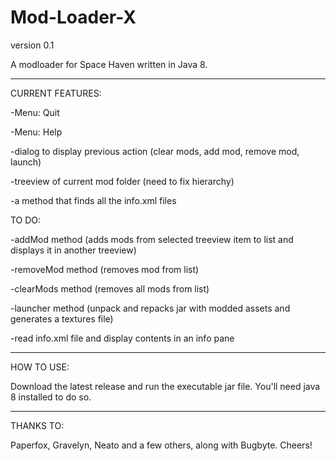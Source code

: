 # Mod-Loader-X
version 0.1

A modloader for Space Haven written in Java 8.

---



CURRENT FEATURES:

-Menu: Quit

-Menu: Help

-dialog to display previous action (clear mods, add mod, remove mod, launch)

-treeview of current mod folder (need to fix hierarchy)

-a method that finds all the info.xml files



TO DO:

-addMod method (adds mods from selected treeview item to list and displays it in another treeview)

-removeMod method (removes mod from list)

-clearMods method (removes all mods from list)

-launcher method (unpack and repacks jar with modded assets and generates a textures file)

-read info.xml file and display contents in an info pane



---

HOW TO USE:

Download the latest release and run the executable jar file. You'll need java 8 installed to do so.

---

THANKS TO:

Paperfox, Gravelyn, Neato and a few others, along with Bugbyte. Cheers!
